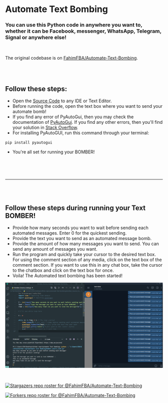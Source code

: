 # Automate Text Bombing

### You can use this Python code in anywhere you want to, whether it can be Facebook, messenger, WhatsApp, Telegram, Signal or anywhere else!

<br>

The original codebase is on [FahimFBA/Automate-Text-Bombing](https://github.com/FahimFBA/Automate-Text-Bombing).

<br>
<br>

## Follow these steps:
- Open the [Source Code](Bomber_Source_Code.py) to any IDE or Text Editor.
- Before running the code, open the text box where you want to send your automate bomb!
- If you find any error of PyAutoGui, then you may check the documentation of [PyAutoGui](https://pypi.org/project/PyAutoGUI/). If you find any other errors, then you'll find your solution in [Stack Overflow](https://stackoverflow.com/).
- For installing PyAutoGUI, run this command through your terminal:
 ```
 pip install pyautogui
 ```
- You're all set for running your BOMBER!
<br>
<br>
<br>

---------------------------------------------

<br>
<br>

## Follow these steps during running your Text BOMBER!

- Provide how many seconds you want to wait before sending each automated messages. Enter 0 for the quickest sending.
- Provide the text you want to send as an automated message bomb.
- Provide the amount of how many messages you want to send. You can send any amount of messages you want.
- Run the program and quickly take your cursor to the desired text box. For using the comment section of any media, click on the text box of the comment section. If you want to use this in any chat box, take the cursor to the chatbox and click on the text box for once.
- Voila! The Automated text bombing has been started!

![Output Sample](img/text_bombing.png)


<br>


[![Stargazers repo roster for @FahimFBA/Automate-Text-Bombing](https://reporoster.com/stars/FahimFBA/Automate-Text-Bombing)](https://github.com/FahimFBA/Automate-Text-Bombing/stargazers)


[![Forkers repo roster for @FahimFBA/Automate-Text-Bombing](https://reporoster.com/forks/FahimFBA/Automate-Text-Bombing)](https://github.com/FahimFBA/Automate-Text-Bombing/network/members)
